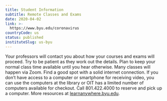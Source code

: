 ```yaml
---
title: Student Information
subtitle: Remote Classes and Exams
date: 2020-04-02
link: >-
  https://www.byu.edu/coronavirus
countryCode: us
status: published
instituteSlug: us-byu
---
```

  
Your professors will contact you about how your courses and exams will proceed. Try to be patient as they work out the details. Plan to keep your normal class time available until you hear otherwise. Many classes will happen via Zoom. Find a good spot with a solid internet connection. If you don’t have access to a computer or smartphone for receiving video, you can use the computers at the library or OIT has a limited number of computers available for checkout. Call 801.422.4000 to reserve and pick up a computer. More resources at [learnanywhere.byu.edu](https://learnanywhere.byu.edu/).
